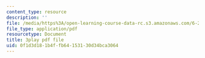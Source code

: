 ```yaml
---
content_type: resource
description: ''
file: /media/https%3A/open-learning-course-data-rc.s3.amazonaws.com/6-262-discrete-stochastic-processes-spring-2011/0f1d3d181b4ffb64153130d34bca3064_goT94BheP3E.pdf
file_type: application/pdf
resourcetype: Document
title: 3play pdf file
uid: 0f1d3d18-1b4f-fb64-1531-30d34bca3064
---
```

